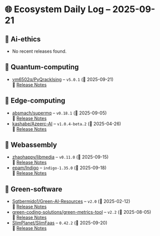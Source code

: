 # 🌐 Ecosystem Daily Log – 2025-09-21

## 🔹 Ai-ethics
- No recent releases found.

## 🔹 Quantum-computing
- [vm6502q/PyQrackIsing](https://github.com/vm6502q/PyQrackIsing/releases/tag/v5.0.1) – `v5.0.1` (📅 2025-09-21)  
  🔗 [Release Notes](https://github.com/vm6502q/PyQrackIsing/releases/tag/v5.0.1)

## 🔹 Edge-computing
- [absmach/supermq](https://github.com/absmach/supermq/releases/tag/v0.18.1) – `v0.18.1` (📅 2025-09-05)  
  🔗 [Release Notes](https://github.com/absmach/supermq/releases/tag/v0.18.1)
- [kashabe/Azeerc-AI](https://github.com/kashabe/Azeerc-AI/releases/tag/v1.0.4-beta.2) – `v1.0.4-beta.2` (📅 2025-04-26)  
  🔗 [Release Notes](https://github.com/kashabe/Azeerc-AI/releases/tag/v1.0.4-beta.2)

## 🔹 Webassembly
- [zhaohappy/libmedia](https://github.com/zhaohappy/libmedia/releases/tag/v0.11.0) – `v0.11.0` (📅 2025-09-15)  
  🔗 [Release Notes](https://github.com/zhaohappy/libmedia/releases/tag/v0.11.0)
- [epam/Indigo](https://github.com/epam/Indigo/releases/tag/indigo-1.35.0) – `indigo-1.35.0` (📅 2025-09-18)  
  🔗 [Release Notes](https://github.com/epam/Indigo/releases/tag/indigo-1.35.0)

## 🔹 Green-software
- [Sgtbermido1/Green-AI-Resources](https://github.com/Sgtbermido1/Green-AI-Resources/releases/tag/v2.0) – `v2.0` (📅 2025-02-12)  
  🔗 [Release Notes](https://github.com/Sgtbermido1/Green-AI-Resources/releases/tag/v2.0)
- [green-coding-solutions/green-metrics-tool](https://github.com/green-coding-solutions/green-metrics-tool/releases/tag/v2.2) – `v2.2` (📅 2025-08-05)  
  🔗 [Release Notes](https://github.com/green-coding-solutions/green-metrics-tool/releases/tag/v2.2)
- [SlimPlanet/SlimFaas](https://github.com/SlimPlanet/SlimFaas/releases/tag/0.42.2) – `0.42.2` (📅 2025-09-20)  
  🔗 [Release Notes](https://github.com/SlimPlanet/SlimFaas/releases/tag/0.42.2)